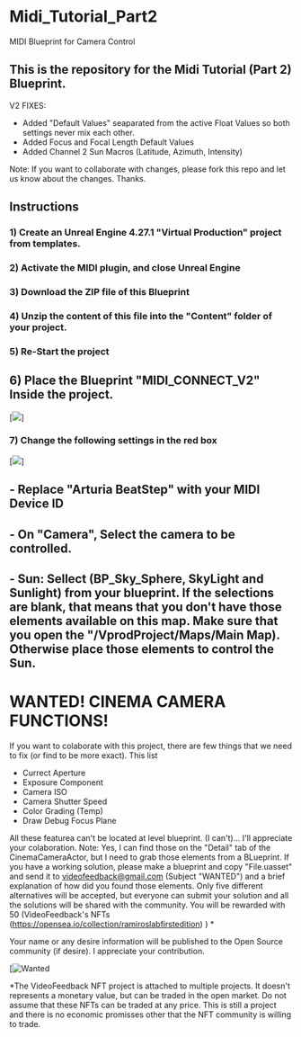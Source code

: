 # Midi_Tutorial_Part2
MIDI Blueprint for Camera Control

## This is the repository for the Midi Tutorial (Part 2) Blueprint.

V2 FIXES: 
- Added "Default Values" seaparated from the active Float Values so both settings never mix each other.
- Added Focus and Focal Length Default Values
- Added Channel 2 Sun Macros (Latitude, Azimuth, Intensity)

Note: If you want to collaborate with changes, please fork this repo and let us know about the changes. Thanks.


## Instructions
### 1) Create an Unreal Engine 4.27.1 "Virtual Production" project from templates.
### 2) Activate the MIDI plugin, and close Unreal Engine
### 3) Download the ZIP file of this Blueprint
### 4) Unzip the content of this file into the "Content" folder of your project.
### 5) Re-Start the project

## 6) Place the Blueprint "MIDI_CONNECT_V2" Inside the project.

[![](https://github.com/videofeedback/MIDI_Tutorial_Part2/blob/main/images/Map_Preview.png)]

### 7) Change the following settings in the red box

[![](https://github.com/videofeedback/MIDI_Tutorial_Part2/blob/main/images/midi_connectV2_Settings.png)]

## - Replace "Arturia BeatStep" with your MIDI Device ID
## - On "Camera", Select the camera to be controlled.
## - Sun: Sellect (BP_Sky_Sphere, SkyLight and Sunlight) from your blueprint. If the selections are blank, that means that you don't have those elements available on this map. Make sure that you open the "/VprodProject/Maps/Main Map). Otherwise place those elements to control the Sun.


# WANTED! CINEMA CAMERA FUNCTIONS!

If you want to colaborate with this project, there are few things that we need to fix (or find to be more exact).
This list
- Currect Aperture
- Exposure Component
- Camera ISO
- Camera Shutter Speed
- Color Grading (Temp)
- Draw Debug Focus Plane

All these featurea can't be located at level blueprint. (I can't)... I'll appreciate your colaboration. 
Note: Yes, I can find those on the "Detail" tab of the CinemaCameraActor, but I need to grab those elements from a BLueprint. 
If you have a working solution, please make a blueprint and copy "File.uasset" and send it to videofeedback@gmail.com (Subject "WANTED") and a brief explanation of how did you found those elements.
Only five different alternatives will be accepted, but everyone can submit your solution and all the solutions will be shared with the community.
You will be rewarded with 50 (VideoFeedback's NFTs (https://opensea.io/collection/ramiroslabfirstedition) ) *

Your name or any desire information will be published to the Open Source community (if desire). 
I appreciate your contribution.


[![Wanted](https://github.com/videofeedback/MIDI_Tutorial_Part2/blob/main/images/wanted_v1.png)


*The VideoFeedback NFT project is attached to multiple projects. It doesn't represents a monetary value, but can be traded in the open market. Do not assume that these NFTs can be traded at any price. This is still a project and there is no economic promisses other that the NFT community is willing to trade.

